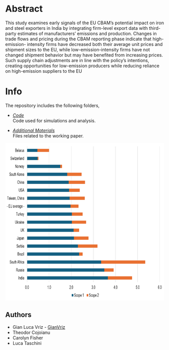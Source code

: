 # Abstract

This study examines early signals of the EU CBAM’s potential impact on iron and steel exporters in India by integrating firm-level export data with third- party estimates of manufacturers’ emissions and production. Changes in trade flows and pricing during the CBAM reporting phase indicate that high-emission- intensity firms have decreased both their average unit prices and shipment sizes to the EU, while low-emission-intensity firms have not changed shipment behavior but may have benefited from increasing prices. Such supply chain adjustments are in line with the policy’s intentions, creating opportunities for low-emission producers while reducing reliance on high-emission suppliers to the EU

  # Info
The repository includes the following folders,
 
* *[Code](https://github.com/GianVriz/Green-bubble-detection-and-propagation-in-the-energy-market/tree/main/Code)* \
  Code used for simulations and analysis.

* *[Additional Materials](https://github.com/GianVriz/Early-Evidence-on-EU-Carbon-Border-Adjustment-s-Impact-on-EU-India-Steel-Trade/tree/main/Additional%20Materials)* \
    Files related to the working paper.

 <p align="center">
 <img src="https://github.com/GianVriz/Early-Evidence-on-EU-Carbon-Border-Adjustment-s-Impact-on-EU-India-Steel-Trade/blob/main/Additional%20Materials/JRC_IS_EI.png" alt="drawing" width="700" height="500"/> 

 ## Authors
* Gian Luca Vriz - [GianVriz](https://github.com/GianVriz)
* Theodor Cojoianu
* Carolyn Fisher
* Luca Taschini
